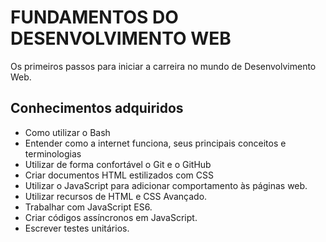 # FUNDAMENTOS DO DESENVOLVIMENTO WEB

Os primeiros passos para iniciar a carreira no mundo de Desenvolvimento Web.

## Conhecimentos adquiridos

- Como utilizar o Bash
- Entender como a internet funciona, seus principais conceitos e terminologias
- Utilizar de forma confortável o Git e o GitHub
- Criar documentos HTML estilizados com CSS
- Utilizar o JavaScript para adicionar comportamento às páginas web.
- Utilizar recursos de HTML e CSS Avançado.
- Trabalhar com JavaScript ES6.
- Criar códigos assíncronos em JavaScript.
- Escrever testes unitários.
